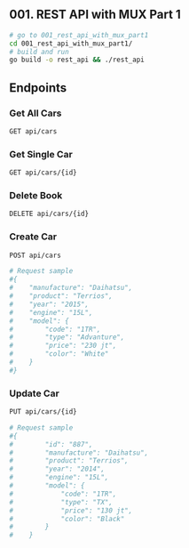 ## 001. REST API with MUX Part 1

``` bash
# go to 001_rest_api_with_mux_part1
cd 001_rest_api_with_mux_part1/
# build and run 
go build -o rest_api && ./rest_api
```

## Endpoints

### Get All Cars
``` bash
GET api/cars
```
### Get Single Car
``` bash
GET api/cars/{id}
```

### Delete Book
``` bash
DELETE api/cars/{id}
```

### Create Car
``` bash
POST api/cars

# Request sample
#{
#    "manufacture": "Daihatsu",
#    "product": "Terrios",
#    "year": "2015",
#    "engine": "15L",
#    "model": {
#        "code": "1TR",
#        "type": "Advanture",
#        "price": "230 jt",
#        "color": "White"
#    }
#}

```

### Update Car
``` bash
PUT api/cars/{id}

# Request sample
#{
#        "id": "887",
#        "manufacture": "Daihatsu",
#        "product": "Terrios",
#        "year": "2014",
#        "engine": "15L",
#        "model": {
#            "code": "1TR",
#            "type": "TX",
#            "price": "130 jt",
#            "color": "Black"
#        }
#    }

```
